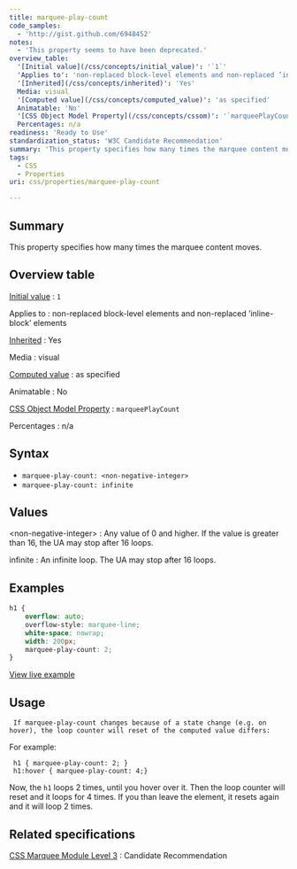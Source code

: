 ```yaml
---
title: marquee-play-count
code_samples:
  - 'http://gist.github.com/6948452'
notes:
  - 'This property seems to have been deprecated.'
overview_table:
  '[Initial value](/css/concepts/initial_value)': '`1`'
  'Applies to': 'non-replaced block-level elements and non-replaced ’inline-block’ elements'
  '[Inherited](/css/concepts/inherited)': 'Yes'
  Media: visual
  '[Computed value](/css/concepts/computed_value)': 'as specified'
  Animatable: 'No'
  '[CSS Object Model Property](/css/concepts/cssom)': '`marqueePlayCount`'
  Percentages: n/a
readiness: 'Ready to Use'
standardization_status: 'W3C Candidate Recommendation'
summary: 'This property specifies how many times the marquee content moves.'
tags:
  - CSS
  - Properties
uri: css/properties/marquee-play-count

---
```

## <span>Summary</span>

This property specifies how many times the marquee content moves.

## <span>Overview table</span>

[Initial value](/css/concepts/initial_value)
:   `1`

Applies to
:   non-replaced block-level elements and non-replaced ’inline-block’ elements

[Inherited](/css/concepts/inherited)
:   Yes

Media
:   visual

[Computed value](/css/concepts/computed_value)
:   as specified

Animatable
:   No

[CSS Object Model Property](/css/concepts/cssom)
:   `marqueePlayCount`

Percentages
:   n/a

## <span>Syntax</span>

-   `marquee-play-count: <non-negative-integer>`
-   `marquee-play-count: infinite`

## <span>Values</span>

\<non-negative-integer\>
:   Any value of 0 and higher. If the value is greater than 16, the UA may stop after 16 loops.

infinite
:   An infinite loop. The UA may stop after 16 loops.

## <span>Examples</span>

``` css
h1 {
    overflow: auto;
    overflow-style: marquee-line;
    white-space: nowrap;
    width: 200px;
    marquee-play-count: 2;
}
```

[View live example](http://code.webplatform.org/gist/6948452)

## <span>Usage</span>

     If marquee-play-count changes because of a state change (e.g. on hover), the loop counter will reset of the computed value differs:

For example:

     h1 { marquee-play-count: 2; }
     h1:hover { marquee-play-count: 4;}

Now, the `h1` loops 2 times, until you hover over it. Then the loop counter will reset and it loops for 4 times. If you than leave the element, it resets again and it will loop 2 times.

## <span>Related specifications</span>

[CSS Marquee Module Level 3](http://www.w3.org/TR/css3-marquee/#the-marquee-play-count)
:   Candidate Recommendation
